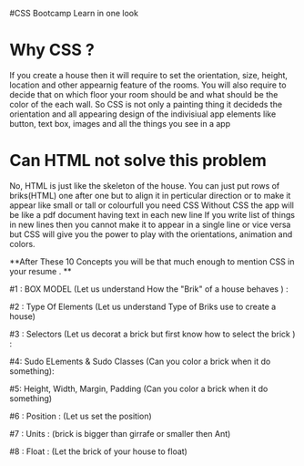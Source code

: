 #CSS Bootcamp Learn in one look

# Why CSS ?
If you create a house then it will require to set the orientation, size, height, location and other appearnig feature of the rooms.
You will also require to decide that on which floor your room should be and what should be the color of the each wall.
So CSS is not only a painting thing it decideds the orientation and all appearing design of the indivisiual app elements like button, text box,  images and all the things you see in a app

# Can HTML not solve this problem
No, HTML is just like the skeleton of the house. You can just put rows of briks(HTML) one after one but to align it in perticular direction or to make it appear like small or tall or colourfull you need CSS
Without CSS the app will be like a pdf document having text in each new line
If you write list of things in new lines then you cannot make it to appear in a single line or vice versa but CSS will give you the power to play with the orientations, animation and colors.

**After These 10 Concepts you will be that much enough to mention CSS in your resume . **

#1 : BOX MODEL (Let us understand How the "Brik" of a house behaves ) : 

#2 : Type Of Elements (Let us understand  Type of Briks use to create a house)

#3 : Selectors (Let us decorat a brick but first know how to select the brick ) :

#4: Sudo ELements & Sudo Classes (Can you color a brick when it do something):

#5: Height, Width, Margin, Padding (Can you color a brick when it do something)

#6 : Position : (Let us set the position)

#7 : Units : (brick is bigger than girrafe or smaller then Ant)

#8 : Float : (Let the brick of your house to float)


